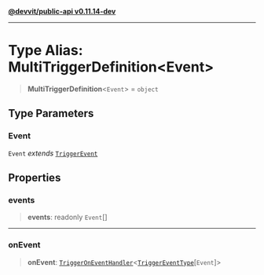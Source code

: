 [**@devvit/public-api v0.11.14-dev**](../README.md)

---

# Type Alias: MultiTriggerDefinition\<Event\>

> **MultiTriggerDefinition**\<`Event`\> = `object`

## Type Parameters

### Event

`Event` _extends_ [`TriggerEvent`](TriggerEvent.md)

## Properties

<a id="events"></a>

### events

> **events**: readonly `Event`[]

---

<a id="onevent"></a>

### onEvent

> **onEvent**: [`TriggerOnEventHandler`](TriggerOnEventHandler.md)\<[`TriggerEventType`](TriggerEventType.md)\[`Event`\]\>
